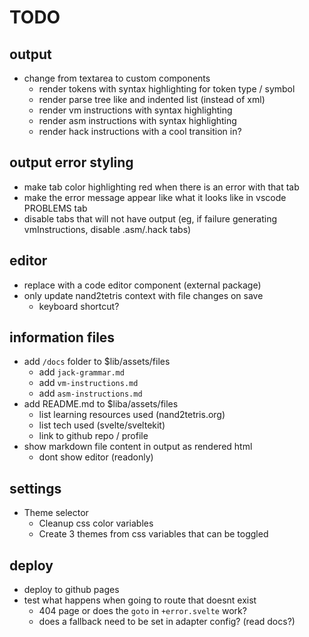 # TODO

## output

- change from textarea to custom components
  - render tokens with syntax highlighting for token type / symbol
  - render parse tree like and indented list (instead of xml)
  - render vm instructions with syntax highlighting
  - render asm instructions with syntax highlighting
  - render hack instructions with a cool transition in?

## output error styling

- make tab color highlighting red when there is an error with that tab
- make the error message appear like what it looks like in vscode PROBLEMS tab
- disable tabs that will not have output (eg, if failure generating vmInstructions, disable .asm/.hack tabs)

## editor

- replace with a code editor component (external package)
- only update nand2tetris context with file changes on save
  - keyboard shortcut?

## information files

- add `/docs` folder to $lib/assets/files
  - add `jack-grammar.md`
  - add `vm-instructions.md`
  - add `asm-instructions.md`
- add README.md to $liba/assets/files
  - list learning resources used (nand2tetris.org)
  - list tech used (svelte/sveltekit)
  - link to github repo / profile
- show markdown file content in output as rendered html
  - dont show editor (readonly)

## settings

- Theme selector
  - Cleanup css color variables
  - Create 3 themes from css variables that can be toggled

## deploy

- deploy to github pages
- test what happens when going to route that doesnt exist
  - 404 page or does the `goto` in `+error.svelte` work?
  - does a fallback need to be set in adapter config? (read docs?)
